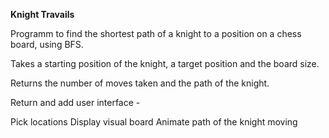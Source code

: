 <!-- @format -->

**Knight Travails**

Programm to find the shortest path of a knight to a position on a chess board, using BFS.

Takes a starting position of the knight, a target position and the board size.

Returns the number of moves taken and the path of the knight.

Return and add user interface -

Pick locations
Display visual board
Animate path of the knight moving
